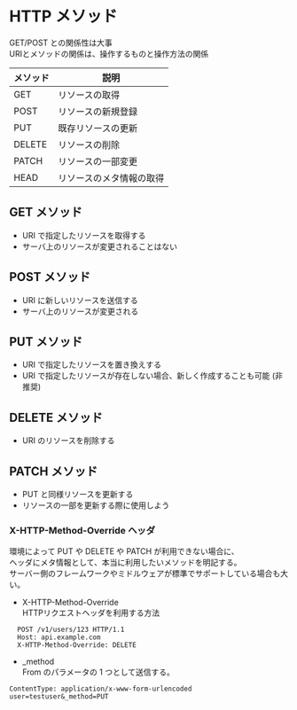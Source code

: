 # HTTP メソッド  
GET/POST との関係性は大事  
URIとメソッドの関係は、操作するものと操作方法の関係  

|メソッド|説明|
|-|-|
|GET|リソースの取得|
|POST|リソースの新規登録|
|PUT|既存リソースの更新|
|DELETE|リソースの削除|
|PATCH|リソースの一部変更|
|HEAD|リソースのメタ情報の取得|

## GET メソッド  
  - URI で指定したリソースを取得する  
  - サーバ上のリソースが変更されることはない  

## POST メソッド  
  - URI に新しいリソースを送信する  
  - サーバ上のリソースが変更される  

## PUT メソッド  
  - URI で指定したリソースを置き換えする  
  - URI で指定したリソースが存在しない場合、新しく作成することも可能 (非推奨)  

## DELETE メソッド  
  - URI のリソースを削除する  

## PATCH メソッド  
  - PUT と同様リソースを更新する  
  - リソースの一部を更新する際に使用しよう  

### X-HTTP-Method-Override ヘッダ  
環境によって PUT や DELETE や PATCH が利用できない場合に、  
ヘッダにメタ情報として、本当に利用したいメソッドを明記する。  
サーバー側のフレームワークやミドルウェアが標準でサポートしている場合も大い。  

- X-HTTP-Method-Override  
HTTPリクエストヘッダを利用する方法  
```
  POST /v1/users/123 HTTP/1.1
  Host: api.example.com
  X-HTTP-Method-Override: DELETE
```

- _method  
From のパラメータの 1 つとして送信する。  
```
ContentType: application/x-www-form-urlencoded
user=testuser&_method=PUT
```
